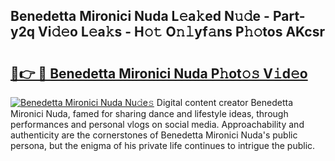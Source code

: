 ## Benedetta Mironici Nuda L𝚎a𝚔ed N𝚞𝚍e - Part-y2q Vi𝚍𝚎o L𝚎a𝚔s - H𝚘𝚝 O𝚗𝚕yf𝚊ns P𝚑𝚘tos AKcsr

# <h2><a href="http://kf3ypt.oniu.top/?m=Benedetta+Mironici+Nuda">🔗👉 🔴 Benedetta Mironici Nuda P𝚑ot𝚘𝚜 V𝚒d𝚎o</a></h2>

[![Benedetta Mironici Nuda Nu𝚍e𝚜](https://i.imgur.com/0qMVB7G.gif)](http://kf3ypt.oniu.top/?m=Benedetta+Mironici+Nuda)
Digital content creator Benedetta Mironici Nuda, famed for sharing dance and lifestyle ideas, through performances and personal vlogs on social media. Approachability and authenticity are the cornerstones of Benedetta Mironici Nuda's public persona, but the enigma of his private life continues to intrigue the public.  
